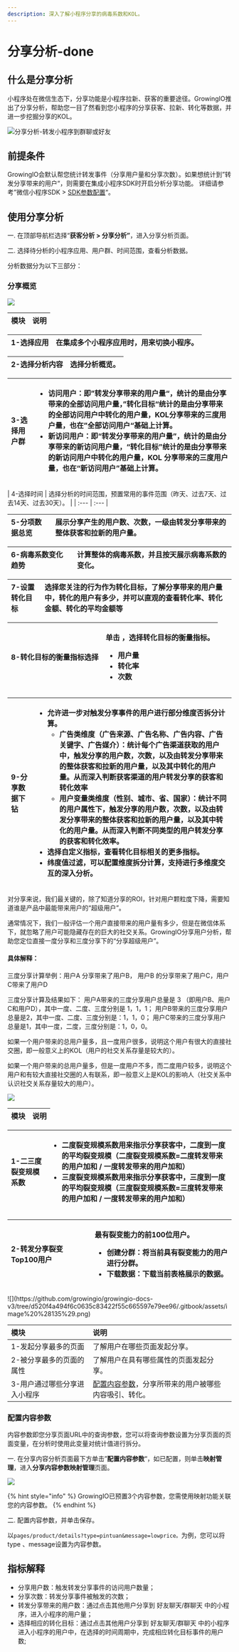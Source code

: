 ```yaml
---
description: 深入了解小程序分享的病毒系数和KOL。
---
```


# 分享分析-done

## 什么是分享分析

小程序处在微信生态下，分享功能是小程序拉新、获客的重要途径。GrowingIO推出了分享分析，帮助您一目了然看到您小程序的分享获客、拉新、转化等数据，并进一步挖掘分享的KOL。

![&#x5206;&#x4EAB;&#x5206;&#x6790;-&#x8F6C;&#x53D1;&#x5C0F;&#x7A0B;&#x5E8F;&#x5230;&#x7FA4;&#x804A;&#x6216;&#x597D;&#x53CB;](https://docs.growingio.com/.gitbook/assets/-LD4kKkCTHNxUGbu1QWO-LMN1pZmp4u8Iq2L30mx-LMNAfs1hCbCFNP5U30ximage.png)

## 前提条件 <a id="fen-xiang-fen-xi-sdk-dai-ma-pei-zhi"></a>

GrowingIO会默认帮您统计转发事件（分享用户量和分享次数）。如果想统计到”转发分享带来的用户“，则需要在集成小程序SDK时开启分析分享功能。 详细请参考”微信小程序SDK &gt; [SDK参数配置](../../../developer-manual/sdkintegrated/other-sdk/minp-sdk.md#sdk-can-shu-pei-zhi)“。

## 使用分享分析 <a id="fen-xiang-fen-xi-gong-neng-shi-yong"></a>

一. 在顶部导航栏选择“**获客分析 &gt; 分享分析”**，进入分享分析页面。

二. 选择待分析的小程序应用、用户群、时间范围，查看分析数据。

分析数据分为以下三部分：

### ​分享概览

![](https://github.com/growingio/growingio-docs-v3/tree/d520f4a494f6c0635c83422f55c665597e79ee96/.gitbook/assets/image%20%28183%29.png)

| 模块 | 说明 |
| :--- | :--- |


| 1-选择应用 | 在集成多个小程序应用时，用来切换小程序。 |
| :--- | :--- |


| 2-选择分析内容 | 选择分析概览。 |
| :--- | :--- |


<table>
  <thead>
    <tr>
      <th style="text-align:left">3-&#x9009;&#x62E9;&#x7528;&#x6237;&#x7FA4;</th>
      <th style="text-align:left">
        <ul>
          <li>&#x8BBF;&#x95EE;&#x7528;&#x6237;&#xFF1A;&#x5373;&#x201D;&#x8F6C;&#x53D1;&#x5206;&#x4EAB;&#x5E26;&#x6765;&#x7684;&#x7528;&#x6237;&#x91CF;&#x201C;&#xFF0C;&#x7EDF;&#x8BA1;&#x7684;&#x662F;&#x7531;&#x5206;&#x4EAB;&#x5E26;&#x6765;&#x7684;&#x5168;&#x90E8;&#x8BBF;&#x95EE;&#x7528;&#x6237;&#x91CF;&#xFF0C;&#x201D;&#x8F6C;&#x5316;&#x76EE;&#x6807;&#x201C;&#x7EDF;&#x8BA1;&#x7684;&#x662F;&#x7531;&#x5206;&#x4EAB;&#x5E26;&#x6765;&#x7684;<b>&#x5168;&#x90E8;&#x8BBF;&#x95EE;&#x7528;&#x6237;</b>&#x4E2D;&#x8F6C;&#x5316;&#x7684;&#x7528;&#x6237;&#x91CF;&#xFF0C;KOL&#x5206;&#x4EAB;&#x5E26;&#x6765;&#x7684;&#x4E09;&#x5EA6;&#x7528;&#x6237;&#x91CF;&#xFF0C;&#x4E5F;&#x5728;&#x201D;&#x5168;&#x90E8;&#x8BBF;&#x95EE;&#x7528;&#x6237;&#x201C;&#x57FA;&#x7840;&#x4E0A;&#x8BA1;&#x7B97;&#x3002;</li>
          <li>&#x65B0;&#x8BBF;&#x95EE;&#x7528;&#x6237;&#xFF1A;&#x5373;&#x201C;&#x8F6C;&#x53D1;&#x5206;&#x4EAB;&#x5E26;&#x6765;&#x7684;&#x7528;&#x6237;&#x91CF;&#x201D;&#xFF0C;&#x7EDF;&#x8BA1;&#x7684;&#x662F;&#x7531;&#x5206;&#x4EAB;&#x5E26;&#x6765;&#x7684;&#x65B0;&#x8BBF;&#x95EE;&#x7528;&#x6237;&#x91CF;&#xFF0C;&#x201C;&#x8F6C;&#x5316;&#x76EE;&#x6807;&#x201D;&#x7EDF;&#x8BA1;&#x7684;&#x662F;&#x7531;&#x5206;&#x4EAB;&#x5E26;&#x6765;&#x7684;<b>&#x65B0;&#x8BBF;&#x95EE;&#x7528;&#x6237;</b>&#x4E2D;&#x8F6C;&#x5316;&#x7684;&#x7528;&#x6237;&#x91CF;&#xFF0C;KOL
            &#x5206;&#x4EAB;&#x5E26;&#x6765;&#x7684;&#x4E09;&#x5EA6;&#x7528;&#x6237;&#x91CF;&#xFF0C;&#x4E5F;&#x5728;&#x201C;&#x65B0;&#x8BBF;&#x95EE;&#x7528;&#x6237;&#x201D;&#x57FA;&#x7840;&#x4E0A;&#x8BA1;&#x7B97;&#x3002;</li>
        </ul>
      </th>
    </tr>
  </thead>
  <tbody></tbody>
</table>| 4-选择时间 | 选择分析的时间范围，预置常用的事件范围（昨天、过去7天、过去14天、过去30天）。 |
| :--- | :--- |


| 5-分项数据总览 | 展示分享产生的用户数、次数，一级由转发分享带来的整体获客和拉新的用户量。 |
| :--- | :--- |


| 6-病毒系数变化趋势 | 计算整体的病毒系数，并且按天展示病毒系数的变化。 |
| :--- | :--- |


| 7-设置转化目标 | 选择您关注的行为作为转化目标，了解分享带来的用户量中，转化的用户有多少，并可以直观的查看转化率、转化金额、转化的平均金额等 |
| :--- | :--- |


<table>
  <thead>
    <tr>
      <th style="text-align:left">8-&#x8F6C;&#x5316;&#x76EE;&#x6807;&#x7684;&#x8861;&#x91CF;&#x6307;&#x6807;&#x9009;&#x62E9;</th>
      <th
      style="text-align:left">
        <p>&#x5355;&#x51FB;
          <img src="https://github.com/growingio/growingio-docs-v3/tree/d520f4a494f6c0635c83422f55c665597e79ee96/.gitbook/assets/kong-xin-chi-lun.png"
          alt/>&#xFF0C;&#x9009;&#x62E9;&#x8F6C;&#x5316;&#x76EE;&#x6807;&#x7684;&#x8861;&#x91CF;&#x6307;&#x6807;&#x3002;</p>
        <ul>
          <li>&#x7528;&#x6237;&#x91CF;</li>
          <li>&#x8F6C;&#x5316;&#x7387;</li>
          <li>&#x6B21;&#x6570;</li>
        </ul>
        </th>
    </tr>
  </thead>
  <tbody></tbody>
</table><table>
  <thead>
    <tr>
      <th style="text-align:left">9-&#x5206;&#x4EAB;&#x6570;&#x636E;&#x4E0B;&#x94BB;</th>
      <th style="text-align:left">
        <ul>
          <li>&#x5141;&#x8BB8;&#x8FDB;&#x4E00;&#x6B65;&#x5BF9;&#x89E6;&#x53D1;&#x5206;&#x4EAB;&#x4E8B;&#x4EF6;&#x7684;&#x7528;&#x6237;&#x8FDB;&#x884C;&#x90E8;&#x5206;&#x7EF4;&#x5EA6;&#x5426;&#x62C6;&#x5206;&#x8BA1;&#x7B97;&#x3002;
            <ul>
              <li><b>&#x5E7F;&#x544A;&#x7C7B;&#x7EF4;&#x5EA6;</b>&#xFF08;&#x5E7F;&#x544A;&#x6765;&#x6E90;&#x3001;&#x5E7F;&#x544A;&#x540D;&#x79F0;&#x3001;&#x5E7F;&#x544A;&#x5185;&#x5BB9;&#x3001;&#x5E7F;&#x544A;&#x5173;&#x952E;&#x5B57;&#x3001;&#x5E7F;&#x544A;&#x5A92;&#x4ECB;&#xFF09;&#xFF1A;&#x7EDF;&#x8BA1;&#x6BCF;&#x4E2A;&#x5E7F;&#x544A;&#x6E20;&#x9053;&#x83B7;&#x53D6;&#x7684;&#x7528;&#x6237;&#x4E2D;&#xFF0C;&#x89E6;&#x53D1;&#x5206;&#x4EAB;&#x7684;&#x7528;&#x6237;&#x6570;&#xFF0C;&#x6B21;&#x6570;&#xFF0C;&#x4EE5;&#x53CA;&#x7531;&#x8F6C;&#x53D1;&#x5206;&#x4EAB;&#x5E26;&#x6765;&#x7684;&#x6574;&#x4F53;&#x83B7;&#x5BA2;&#x548C;&#x62C9;&#x65B0;&#x7684;&#x7528;&#x6237;&#x91CF;&#xFF0C;&#x4EE5;&#x53CA;&#x5176;&#x4E2D;&#x8F6C;&#x5316;&#x7684;&#x7528;&#x6237;&#x91CF;&#x3002;&#x4ECE;&#x800C;<b>&#x6DF1;&#x5165;&#x5224;&#x65AD;&#x83B7;&#x5BA2;&#x6E20;&#x9053;&#x7684;&#x7528;&#x6237;&#x8F6C;&#x53D1;&#x5206;&#x4EAB;&#x7684;&#x83B7;&#x5BA2;&#x548C;&#x8F6C;&#x5316;&#x6548;&#x7387;</b>
              </li>
              <li><b>&#x7528;&#x6237;&#x53D8;&#x91CF;&#x7C7B;&#x7EF4;&#x5EA6;</b>&#xFF08;&#x6027;&#x522B;&#x3001;&#x57CE;&#x5E02;&#x3001;&#x7701;&#x3001;&#x56FD;&#x5BB6;&#xFF09;&#xFF1A;&#x7EDF;&#x8BA1;&#x4E0D;&#x540C;&#x7684;&#x7528;&#x6237;&#x5C5E;&#x6027;&#x4E0B;&#xFF0C;&#x89E6;&#x53D1;&#x5206;&#x4EAB;&#x7684;&#x7528;&#x6237;&#x6570;&#xFF0C;&#x6B21;&#x6570;&#xFF0C;&#x4EE5;&#x53CA;&#x7531;&#x8F6C;&#x53D1;&#x5206;&#x4EAB;&#x5E26;&#x6765;&#x7684;&#x6574;&#x4F53;&#x83B7;&#x5BA2;&#x548C;&#x62C9;&#x65B0;&#x7684;&#x7528;&#x6237;&#x91CF;&#xFF0C;&#x4EE5;&#x53CA;&#x5176;&#x4E2D;&#x8F6C;&#x5316;&#x7684;&#x7528;&#x6237;&#x91CF;&#x3002;&#x4ECE;&#x800C;<b>&#x6DF1;&#x5165;&#x5224;&#x65AD;&#x4E0D;&#x540C;&#x7C7B;&#x578B;&#x7684;&#x7528;&#x6237;&#x8F6C;&#x53D1;&#x5206;&#x4EAB;&#x7684;&#x83B7;&#x5BA2;&#x548C;&#x8F6C;&#x5316;&#x6548;&#x7387;</b>&#x3002;</li>
            </ul>
          </li>
          <li>&#x9009;&#x62E9;&#x81EA;&#x5B9A;&#x4E49;&#x6307;&#x6807;&#xFF0C;&#x67E5;&#x770B;&#x8F6C;&#x5316;&#x76EE;&#x6807;&#x76F8;&#x5173;&#x7684;&#x66F4;&#x591A;&#x6307;&#x6807;&#x3002;</li>
          <li>&#x7EAC;&#x5EA6;&#x503C;&#x8FC7;&#x6EE4;&#xFF0C;&#x53EF;&#x4EE5;&#x914D;&#x7F6E;&#x7EF4;&#x5EA6;&#x62C6;&#x5206;&#x8BA1;&#x7B97;&#xFF0C;&#x652F;&#x6301;&#x8FDB;&#x884C;&#x591A;&#x7EF4;&#x5EA6;&#x4EA4;&#x4E92;&#x7684;&#x6DF1;&#x5165;&#x5206;&#x6790;&#x3002;</li>
        </ul>
      </th>
    </tr>
  </thead>
  <tbody></tbody>
</table>对分享来说，我们最关键的，除了知道分享的ROI，针对用户颗粒度下降，需要知道谁是产品中最能带来用户的“超级用户”。

通常情况下，我们一般评估一个用户直接带来的用户量有多少，但是在微信体系下，就忽略了用户可能隐藏存在的巨大的社交关系。GrowingIO分享用户分析，帮助您定位直接一度分享和三度分享下的“分享超级用户”。

#### 具体解释： <a id="ju-ti-jie-shi"></a>

三度分享计算举例：用户A 分享带来了用户B， 用户B 的分享带来了用户C，用户C带来了用户D

三度分享计算及结果如下： 用户A带来的三度分享用户总量是 3 （即用户B、用户C和用户D），其中一度、二度、三度分别是 1，1，1； 用户B带来的三度分享用户总量是2，其中一度、二度、三度分别是：1，1，0； 用户C带来的三度分享用户总量是1，其中一度，二度，三度分别是：1，0，0。

如果一个用户带来的总用户量多，且一度用户很多，说明这个用户有很大的直接社交圈，即一般意义上的KOL（用户的社交关系存量是较大的）。

如果一个用户带来的总用户量多，但是一度用户不多，而二度用户较多，说明这个用户和有较大直接社交圈的人有联系，即一般意义上是KOL的影响人（社交关系中认识社交关系存量较大的用户）。

![](https://github.com/growingio/growingio-docs-v3/tree/d520f4a494f6c0635c83422f55c665597e79ee96/.gitbook/assets/image%20%2850%29.png)

| 模块 | 说明 |
| :--- | :--- |


<table>
  <thead>
    <tr>
      <th style="text-align:left">1-&#x4E8C;&#x4E09;&#x5EA6;&#x88C2;&#x53D8;&#x89C4;&#x6A21;&#x7CFB;&#x6570;</th>
      <th
      style="text-align:left">
        <ul>
          <li>&#x4E8C;&#x5EA6;&#x88C2;&#x53D8;&#x89C4;&#x6A21;&#x7CFB;&#x6570;&#x7528;&#x6765;&#x6307;&#x793A;&#x5206;&#x4EAB;&#x83B7;&#x5BA2;&#x4E2D;&#xFF0C;&#x4E8C;&#x5EA6;&#x5230;&#x4E00;&#x5EA6;&#x7684;&#x5E73;&#x5747;&#x88C2;&#x53D8;&#x89C4;&#x6A21;&#xFF08;&#x4E8C;&#x5EA6;&#x88C2;&#x53D8;&#x89C4;&#x6A21;&#x7CFB;&#x6570;=&#x4E8C;&#x5EA6;&#x8F6C;&#x53D1;&#x5E26;&#x6765;&#x7684;&#x7528;&#x6237;&#x52A0;&#x548C;
            / &#x4E00;&#x5EA6;&#x8F6C;&#x53D1;&#x5E26;&#x6765;&#x7684;&#x7528;&#x6237;&#x52A0;&#x548C;&#xFF09;</li>
          <li>&#x4E09;&#x5EA6;&#x88C2;&#x53D8;&#x89C4;&#x6A21;&#x7CFB;&#x6570;&#x7528;&#x6765;&#x6307;&#x793A;&#x5206;&#x4EAB;&#x83B7;&#x5BA2;&#x4E2D;&#xFF0C;&#x4E09;&#x5EA6;&#x5230;&#x4E00;&#x5EA6;&#x7684;&#x5E73;&#x5747;&#x88C2;&#x53D8;&#x89C4;&#x6A21;&#xFF08;&#x4E09;&#x5EA6;&#x88C2;&#x53D8;&#x89C4;&#x6A21;&#x7CFB;&#x6570;=&#x4E09;&#x5EA6;&#x8F6C;&#x53D1;&#x5E26;&#x6765;&#x7684;&#x7528;&#x6237;&#x52A0;&#x548C;
            / &#x4E00;&#x5EA6;&#x8F6C;&#x53D1;&#x5E26;&#x6765;&#x7684;&#x7528;&#x6237;&#x52A0;&#x548C;&#xFF09;</li>
        </ul>
        </th>
    </tr>
  </thead>
  <tbody></tbody>
</table><table>
  <thead>
    <tr>
      <th style="text-align:left">2-&#x8F6C;&#x53D1;&#x5206;&#x4EAB;&#x88C2;&#x53D8;Top100&#x7528;&#x6237;</th>
      <th
      style="text-align:left">
        <p>&#x6700;&#x6709;&#x88C2;&#x53D8;&#x80FD;&#x529B;&#x7684;&#x524D;100&#x4F4D;&#x7528;&#x6237;&#x3002;</p>
        <ul>
          <li>&#x521B;&#x5EFA;&#x5206;&#x7FA4;&#xFF1A;&#x5C06;&#x5F53;&#x524D;&#x5177;&#x6709;&#x88C2;&#x53D8;&#x80FD;&#x529B;&#x7684;&#x7528;&#x6237;&#x8FDB;&#x884C;&#x5206;&#x7FA4;&#x3002;</li>
          <li>&#x4E0B;&#x8F7D;&#x6570;&#x636E;&#xFF1A;&#x4E0B;&#x8F7D;&#x5F53;&#x524D;&#x8868;&#x683C;&#x5C55;&#x793A;&#x7684;&#x6570;&#x636E;&#x3002;</li>
        </ul>
        </th>
    </tr>
  </thead>
  <tbody></tbody>
</table>![](https://github.com/growingio/growingio-docs-v3/tree/d520f4a494f6c0635c83422f55c665597e79ee96/.gitbook/assets/image%20%28135%29.png)

| **模块** | 说明 |
| :--- | :--- |
| 1-发起分享最多的页面 | 了解用户在哪些页面发起分享。 |
| 2-被分享最多的页面的属性 | 了解用户在具有哪些属性的页面发起分享。 |
| 3-用户通过哪些分享进入小程序 | [配置内容参数](shareanalysis.md#pei-zhi-ye-mian-can-shu)，分享所带来的用户被哪些内容吸引、转化。 |

### 配置内容参数

内容参数即您分享页面URL中的查询参数，您可以将查询参数设置为分享页面的页面变量，在分析时使用此变量对统计值进行拆分。

一. 在分享内容分析页面最下方单击”**配置内容参数**“，如已配置，则单击**映射管理**，进入**分享内容参数映射管理**页面。

![](https://github.com/growingio/growingio-docs-v3/tree/d520f4a494f6c0635c83422f55c665597e79ee96/.gitbook/assets/image%20%2848%29.png)

{% hint style="info" %}
GrowingIO已预置3个内容参数，您需使用映射功能关联您的内容参数。
{% endhint %}

二. 配置内容参数，并单击保存。

以`pages/product/details?type=pintuan&message=lowprice。`为例，您可以将type 、message设置为内容参数。

## 指标解释

* 分享用户数：触发转发分享事件的访问用户数量；
* 分享次数：转发分享事件被触发的次数；
* 转发分享带来的用户数：通过点击其他用户分享到 好友聊天/群聊天 中的小程序，进入小程序的用户量；
* 选择相应的转化目标：通过点击其他用户分享到 好友聊天/群聊天 中的小程序进入小程序的用户中，在选择的时间周期中，完成相应转化目标事件的用户数;

